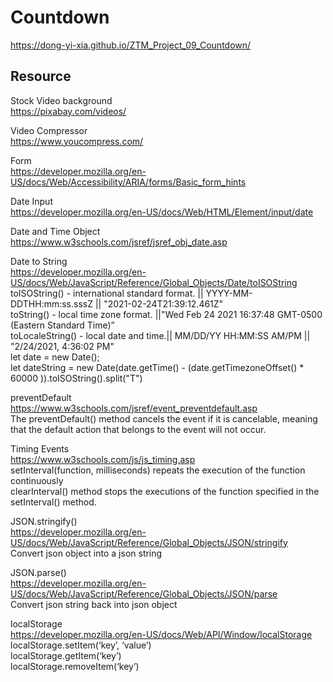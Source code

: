 # Countdown
https://dong-yi-xia.github.io/ZTM_Project_09_Countdown/

## Resource
Stock Video background<br>
https://pixabay.com/videos/<br>

Video Compressor <br>
https://www.youcompress.com/<br>

Form<br>
https://developer.mozilla.org/en-US/docs/Web/Accessibility/ARIA/forms/Basic_form_hints<br>

Date Input<br>
https://developer.mozilla.org/en-US/docs/Web/HTML/Element/input/date<br>

Date and Time Object<br>
https://www.w3schools.com/jsref/jsref_obj_date.asp<br>

Date to String<br>
https://developer.mozilla.org/en-US/docs/Web/JavaScript/Reference/Global_Objects/Date/toISOString<br>
toISOString() - international standard format. || YYYY-MM-DDTHH:mm:ss.sssZ || "2021-02-24T21:39:12.461Z"<br>
toString() - local time zone format. ||"Wed Feb 24 2021 16:37:48 GMT-0500 (Eastern Standard Time)”<br>
toLocaleString() - local date and time.|| MM/DD/YY HH:MM:SS AM/PM || "2/24/2021, 4:36:02 PM"<br>
let date = new Date(); <br>
let dateString = new Date(date.getTime() - (date.getTimezoneOffset() * 60000 )).toISOString().split("T")<br>


preventDefault<br>
https://www.w3schools.com/jsref/event_preventdefault.asp<br>
The preventDefault() method cancels the event if it is cancelable, meaning that the default action that belongs to the event will not occur.<br>


Timing Events<br>
https://www.w3schools.com/js/js_timing.asp<br>
setInterval(function, milliseconds) repeats the execution of the function continuously<br>
clearInterval() method stops the executions of the function specified in the setInterval() method.<br>

JSON.stringify()<br>
https://developer.mozilla.org/en-US/docs/Web/JavaScript/Reference/Global_Objects/JSON/stringify<br>
Convert json object into a  json string<br>

JSON.parse()<br>
https://developer.mozilla.org/en-US/docs/Web/JavaScript/Reference/Global_Objects/JSON/parse<br>
Convert json string back into json object <br>

localStorage <br>
https://developer.mozilla.org/en-US/docs/Web/API/Window/localStorage<br>
localStorage.setItem(‘key’, ‘value’)<br>
localStorage.getItem(‘key’)<br>
localStorage.removeItem(‘key’)   <br>

